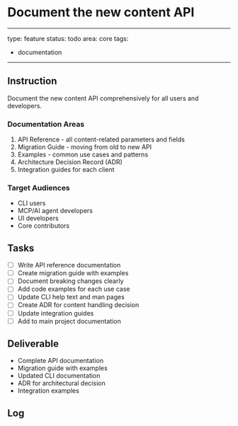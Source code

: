 # Document the new content API

---
type: feature
status: todo
area: core
tags:
  - documentation
---


## Instruction
Document the new content API comprehensively for all users and developers.

### Documentation Areas
1. API Reference - all content-related parameters and fields
2. Migration Guide - moving from old to new API
3. Examples - common use cases and patterns
4. Architecture Decision Record (ADR)
5. Integration guides for each client

### Target Audiences
- CLI users
- MCP/AI agent developers
- UI developers
- Core contributors

## Tasks
- [ ] Write API reference documentation
- [ ] Create migration guide with examples
- [ ] Document breaking changes clearly
- [ ] Add code examples for each use case
- [ ] Update CLI help text and man pages
- [ ] Create ADR for content handling decision
- [ ] Update integration guides
- [ ] Add to main project documentation

## Deliverable
- Complete API documentation
- Migration guide with examples
- Updated CLI documentation
- ADR for architectural decision
- Integration examples

## Log
